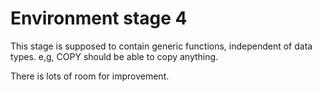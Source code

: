 Environment stage 4
===================

This stage is supposed to contain generic functions,
independent of data types. e,g, COPY should be able to copy
anything.

There is lots of room for improvement.
